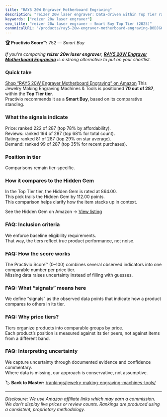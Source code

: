 ```yaml
---
title: "RAY5 20W Engraver Motherboard Engraving"
description: "reizer 20w laser engraver: Data-driven within Top Tier ranking using the Practivio Score™. Positioned by quality, value, demand, findability, momentum."
keywords: ["reizer 20w laser engraver"]
seo_title: "reizer 20w laser engraver — Smart Buy Top Tier (2025)"
canonicalURL: "/products/ray5-20w-engraver-motherboard-engraving-B0DJGQ9X14/"
---
```


**🏆 Practivio Score™:** 752 — _Smart Buy_


*If you're comparing **reizer 20w laser engraver**, **[RAY5 20W Engraver Motherboard Engraving](https://www.amazon.com/dp/B0DJGQ9X14?tag=practivio-20)** is a strong alternative to put on your shortlist.*
### Quick take
[Shop “RAY5 20W Engraver Motherboard Engraving” on Amazon](https://www.amazon.com/dp/B0DJGQ9X14?tag=practivio-20)
This Jewelry Making Engraving Machines & Tools is positioned **70 out of 287**, within the **Top Tier tier**.  
Practivio recommends it as a **Smart Buy**, based on its comparative standing.

### What the signals indicate
Price: ranked 222 of 287 (top 78% by affordability).  
Reviews: ranked 194 of 287 (top 68% for total count).  
Rating: ranked 81 of 287 (top 29% on star average).  
Demand: ranked 99 of 287 (top 35% for recent purchases).

### Position in tier
Comparisons remain tier-specific.

### How it compares to the Hidden Gem
In the Top Tier tier, the Hidden Gem is rated at 864.00.  
This pick trails the Hidden Gem by 112.00 points.  
This comparison helps clarify how the item stacks up in context.  

See the Hidden Gem on Amazon → [View listing](https://www.amazon.com/dp/B0DDXQYH36?tag=practivio-20)

### FAQ: Inclusion criteria
We enforce baseline eligibility requirements.  
That way, the tiers reflect true product performance, not noise.

### FAQ: How the score works
The Practivio Score™ (0–100) combines several observed indicators into one comparable number per price tier.  
Missing data raises uncertainty instead of filling with guesses.

### FAQ: What “signals” means here
We define “signals” as the observed data points that indicate how a product compares to others in its tier.

### FAQ: Why price tiers?
Tiers organize products into comparable groups by price.  
Each product’s position is measured against its tier peers, not against items from a different band.

### FAQ: Interpreting uncertainty
We capture uncertainty through documented evidence and confidence commentary.  
Where data is missing, our approach is conservative, not assumptive.


🏷️ **Back to Master:** [/rankings/jewelry-making-engraving-machines-tools/](/rankings/jewelry-making-engraving-machines-tools/)

---
_Disclosure: We use Amazon affiliate links which may earn a commission. We don’t display live prices or review counts. Rankings are produced using a consistent, proprietary methodology._
